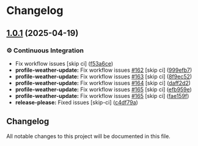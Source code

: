 # Changelog

## [1.0.1](github.com/tashfiqul-islam/profile-weather-view/compare/v1.0.0...v1.0.1) (2025-04-19)


### ⚙️ Continuous Integration

* Fix workflow issues [skip ci] ([f53a6ce](github.com/tashfiqul-islam/profile-weather-view/commit/f53a6ce37f0ef03f94c503200d4f816364a8fe75))
* **profile-weather-update:** Fix workflow issues [#162](github.com/tashfiqul-islam/profile-weather-view/issues/162) [skip ci] ([999efb7](github.com/tashfiqul-islam/profile-weather-view/commit/999efb78d97587a82202d4ee0b9b20f25d990ef8))
* **profile-weather-update:** Fix workflow issues [#163](github.com/tashfiqul-islam/profile-weather-view/issues/163) [skip ci] ([8f9ec52](github.com/tashfiqul-islam/profile-weather-view/commit/8f9ec52ce7c5d09cd3d5d2c9cbd981d10764046d))
* **profile-weather-update:** Fix workflow issues [#164](github.com/tashfiqul-islam/profile-weather-view/issues/164) [skip ci] ([daff2d2](github.com/tashfiqul-islam/profile-weather-view/commit/daff2d29ee7c42ac05a6a52cfcfe5bf1da71cad1))
* **profile-weather-update:** Fix workflow issues [#165](github.com/tashfiqul-islam/profile-weather-view/issues/165) [skip ci] ([efb959e](github.com/tashfiqul-islam/profile-weather-view/commit/efb959e636e99448e96891ffe582b9ea928bf255))
* **profile-weather-update:** Fix workflow issues [#165](github.com/tashfiqul-islam/profile-weather-view/issues/165) [skip ci] ([fae159f](github.com/tashfiqul-islam/profile-weather-view/commit/fae159f699d567d73dc9cf75e2e568bc704e713b))
* **release-please:** Fixed issues [skip-ci] ([c4df79a](github.com/tashfiqul-islam/profile-weather-view/commit/c4df79a8a55c98240c8909e1a1702deb1c7e7682))

## Changelog

All notable changes to this project will be documented in this file.
